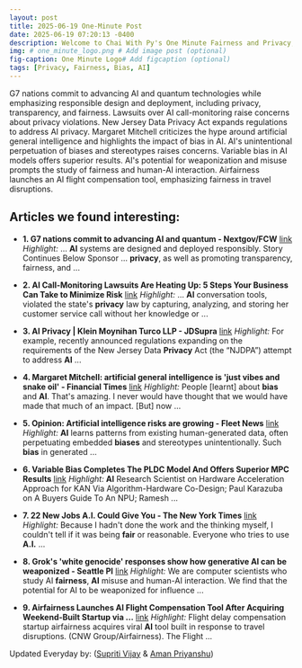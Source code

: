 ```yaml
---
layout: post
title: 2025-06-19 One-Minute Post
date: 2025-06-19 07:20:13 -0400
description: Welcome to Chai With Py's One Minute Fairness and Privacy, which aims to provide you the current happenings in the world of Fairness, Privacy, and AI.
img: # one_minute_logo.png # Add image post (optional)
fig-caption: One Minute Logo# Add figcaption (optional)
tags: [Privacy, Fairness, Bias, AI]
---
```


G7 nations commit to advancing AI and quantum technologies while emphasizing responsible design and deployment, including privacy, transparency, and fairness. Lawsuits over AI call-monitoring raise concerns about privacy violations. New Jersey Data Privacy Act expands regulations to address AI privacy. Margaret Mitchell criticizes the hype around artificial general intelligence and highlights the impact of bias in AI. AI's unintentional perpetuation of biases and stereotypes raises concerns. Variable bias in AI models offers superior results. AI's potential for weaponization and misuse prompts the study of fairness and human-AI interaction. Airfairness launches an AI flight compensation tool, emphasizing fairness in travel disruptions.

## Articles we found interesting:

- **1. G7 nations commit to advancing <b>AI</b> and quantum - Nextgov/FCW** [link](http://www.fcw.com/emerging-tech/2025/06/g7-nations-commit-advancing-ai-and-quantum/406166/%3Foref%3Dng-homepage-river)
_Highlight:_ ... <b>AI</b> systems are designed and deployed responsibly. Story Continues Below Sponsor ... <b>privacy</b>, as well as promoting transparency, fairness, and&nbsp;...

- **2. <b>AI</b> Call-Monitoring Lawsuits Are Heating Up: 5 Steps Your Business Can Take to Minimize Risk** [link](https://www.fisherphillips.com/en/news-insights/ai-call-monitoring-lawsuits-are-heating-up.html)
_Highlight:_ ... <b>AI</b> conversation tools, violated the state&#39;s <b>privacy</b> law by capturing, analyzing, and storing her customer service call without her knowledge or&nbsp;...

- **3. <b>AI Privacy</b> | Klein Moynihan Turco LLP - JDSupra** [link](https://www.jdsupra.com/legalnews/ai-privacy-3634935/)
_Highlight:_ For example, recently announced regulations expanding on the requirements of the New Jersey Data <b>Privacy</b> Act (the “NJDPA”) attempt to address <b>AI</b>&nbsp;...

- **4. Margaret Mitchell: artificial general intelligence is &#39;just vibes and snake oil&#39; - Financial Times** [link](https://www.ft.com/content/7089bff2-25fc-4a25-98bf-8828ab24f48e)
_Highlight:_ People [learnt] about <b>bias</b> and <b>AI</b>. That&#39;s amazing. I never would have thought that we would have made that much of an impact. [But] now&nbsp;...

- **5. Opinion: <b>Artificial intelligence</b> risks are growing - Fleet News** [link](https://www.fleetnews.co.uk/news/opinion-artificial-intelligence-risks-are-growing)
_Highlight:_ <b>AI</b> learns patterns from existing human-generated data, often perpetuating embedded <b>biases</b> and stereotypes unintentionally. Such <b>bias</b> in generated&nbsp;...

- **6. Variable <b>Bias</b> Completes The PLDC Model And Offers Superior MPC Results** [link](https://semiengineering.com/variable-bias-completes-the-pldc-model-and-offers-superior-mpc-results/)
_Highlight:_ <b>AI</b> Research Scientist on Hardware Acceleration Approach for KAN Via Algorithm-Hardware Co-Design; Paul Karazuba on A Buyers Guide To An NPU; Ramesh&nbsp;...

- **7. 22 New Jobs <b>A.I.</b> Could Give You - The New York Times** [link](https://www.nytimes.com/2025/06/17/magazine/ai-new-jobs.html)
_Highlight:_ Because I hadn&#39;t done the work and the thinking myself, I couldn&#39;t tell if it was being <b>fair</b> or reasonable. Everyone who tries to use <b>A.I.</b>&nbsp;...

- **8. Grok&#39;s &#39;white genocide&#39; responses show how generative <b>AI</b> can be weaponized - Seattle PI** [link](https://www.seattlepi.com/news/article/grok-s-white-genocide-responses-show-how-20382915.php)
_Highlight:_ We are computer scientists who study AI <b>fairness</b>, <b>AI</b> misuse and human-AI interaction. We find that the potential for AI to be weaponized for influence&nbsp;...

- **9. Airfairness Launches <b>AI</b> Flight Compensation Tool After Acquiring Weekend-Built Startup via ...** [link](https://www.prnewswire.com/news-releases/airfairness-launches-ai-flight-compensation-tool-after-acquiring-weekend-built-startup-via-linkedin-302484483.html)
_Highlight:_ Flight delay compensation startup airfairness acquires viral <b>AI</b> tool built in response to travel disruptions. (CNW Group/Airfairness). The Flight&nbsp;...


Updated Everyday by: (<a href="https://supritivijay.github.io/">Supriti Vijay</a> & <a href="https://amanpriyanshu.github.io/">Aman Priyanshu</a>)
